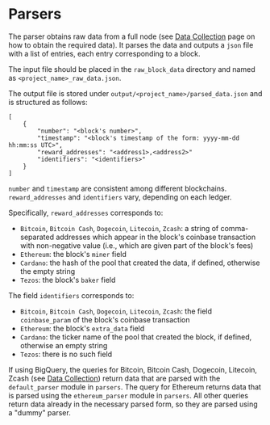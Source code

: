 # Parsers

The parser obtains raw data from a full node (see [Data Collection](data.md) page on how to obtain the required data).
It parses the data and outputs a `json` file with a list of entries, each entry corresponding to a block.

The input file should be placed in the `raw_block_data` directory and named as `<project_name>_raw_data.json`.

The output file is stored under `output/<project_name>/parsed_data.json` and is structured as follows:

```
[
    {
        "number": "<block's number>",
        "timestamp": "<block's timestamp of the form: yyyy-mm-dd hh:mm:ss UTC>",
        "reward_addresses": "<address1>,<address2>"
        "identifiers": "<identifiers>"
    }
]
```

`number` and `timestamp` are consistent among different blockchains.
`reward_addresses` and `identifiers` vary, depending on each ledger.

Specifically, `reward_addresses` corresponds to:

- `Bitcoin`, `Bitcoin Cash`, `Dogecoin`, `Litecoin`, `Zcash`: a string of comma-separated addresses which appear in the block's coinbase transaction with non-negative value (i.e., which are given part of the block's fees)
- `Ethereum`: the block's `miner` field
- `Cardano`: the hash of the pool that created the data, if defined, otherwise the empty string
- `Tezos`: the block's `baker` field

The field `identifiers` corresponds to:

- `Bitcoin`, `Bitcoin Cash`, `Dogecoin`, `Litecoin`, `Zcash`: the field `coinbase_param` of the block's coinbase transaction
- `Ethereum`: the block's `extra_data` field
- `Cardano`: the ticker name of the pool that created the block, if defined, otherwise an empty string
- `Tezos`: there is no such field

If using BigQuery, the queries for Bitcoin, Bitcoin Cash, Dogecoin, Litecoin, Zcash (see [Data Collection](data.md))
return data that are parsed with the `default_parser` module in `parsers`.
The query for Ethereum returns data that is parsed using the `ethereum_parser` module in `parsers`.
All other queries return data already in the necessary parsed form, so they are parsed using a "dummy" parser.
